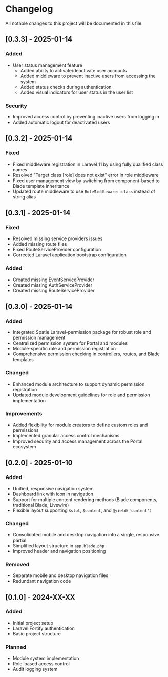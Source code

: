 # Changelog
All notable changes to this project will be documented in this file.

## [0.3.3] - 2025-01-14
### Added
- User status management feature
  - Added ability to activate/deactivate user accounts
  - Added middleware to prevent inactive users from accessing the system
  - Added status checks during authentication
  - Added visual indicators for user status in the user list

### Security
- Improved access control by preventing inactive users from logging in
- Added automatic logout for deactivated users

## [0.3.2] - 2025-01-14
### Fixed
- Fixed middleware registration in Laravel 11 by using fully qualified class names
- Resolved "Target class [role] does not exist" error in role middleware
- Fixed user management view by switching from component-based to Blade template inheritance
- Updated route middleware to use `RoleMiddleware::class` instead of string alias

## [0.3.1] - 2025-01-14
### Fixed
- Resolved missing service providers issues
- Added missing route files
- Fixed RouteServiceProvider configuration
- Corrected Laravel application bootstrap configuration

### Added
- Created missing EventServiceProvider
- Created missing AuthServiceProvider
- Created missing RouteServiceProvider

## [0.3.0] - 2025-01-14
### Added
- Integrated Spatie Laravel-permission package for robust role and permission management
- Centralized permission system for Portal and modules
- Module-specific role and permission registration
- Comprehensive permission checking in controllers, routes, and Blade templates

### Changed
- Enhanced module architecture to support dynamic permission registration
- Updated module development guidelines for role and permission implementation

### Improvements
- Added flexibility for module creators to define custom roles and permissions
- Implemented granular access control mechanisms
- Improved security and access management across the Portal ecosystem

## [0.2.0] - 2025-01-10
### Added
- Unified, responsive navigation system
- Dashboard link with icon in navigation
- Support for multiple content rendering methods (Blade components, traditional Blade, Livewire)
- Flexible layout supporting `$slot`, `$content`, and `@yield('content')`

### Changed
- Consolidated mobile and desktop navigation into a single, responsive partial
- Simplified layout structure in `app.blade.php`
- Improved header and navigation positioning

### Removed
- Separate mobile and desktop navigation files
- Redundant navigation code

## [0.1.0] - 2024-XX-XX
### Added
- Initial project setup
- Laravel Fortify authentication
- Basic project structure

### Planned
- Module system implementation
- Role-based access control
- Audit logging system
